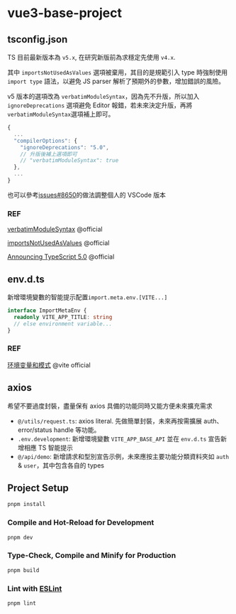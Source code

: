 # vue3-base-project

## tsconfig.json

TS 目前最新版本為 `v5.x`, 在研究新版前為求穩定先使用 `v4.x`.

其中 `importsNotUsedAsValues` 選項被棄用，其目的是規範引入 type 時強制使用 `import type` 語法，以避免 JS parser 解析了預期外的參數，增加錯誤的風險。

v5 版本的選項改為 `verbatimModuleSyntax`，因為先不升版，所以加入`ignoreDeprecations` 選項避免 Editor 報錯，若未來決定升版，再將`verbatimModuleSyntax`選項補上即可。

```typescript
{
  ...
  "compilerOptions": {
    "ignoreDeprecations": "5.0",
    // 升版後補上選項即可
    // "verbatimModuleSyntax": true
  },
  ...
}
```

也可以參考[issues#8650](https://github.com/sveltejs/kit/issues/8650#issuecomment-1402987777)的做法調整個人的 VSCode 版本

### REF

[verbatimModuleSyntax](https://www.typescriptlang.org/tsconfig#verbatimModuleSyntax) @official

[importsNotUsedAsValues](https://www.typescriptlang.org/tsconfig#importsNotUsedAsValues) @official

[Announcing TypeScript 5.0](https://devblogs.microsoft.com/typescript/announcing-typescript-5-0/) @official

## env.d.ts

新增環境變數的智能提示配置`import.meta.env.[VITE...]`

```typescript
interface ImportMetaEnv {
  readonly VITE_APP_TITLE: string
  // else environment variable...
}
```

### REF

[环境变量和模式](https://cn.vitejs.dev/guide/env-and-mode.html#env-variables-and-modes) @vite official

## axios

希望不要過度封裝，盡量保有 axios 具備的功能同時又能方便未來擴充需求

- `@/utils/request.ts`: axios literal. 先做簡單封裝，未來再按需擴展 auth、error/status handle 等功能。
- `.env.development`: 新增環境變數 `VITE_APP_BASE_API` 並在 `env.d.ts` 宣告新增相應 TS 智能提示
- `@/api/demo`: 新增請求和型別宣告示例，未來應按主要功能分類資料夾如 `auth` & `user`，其中包含各自的 types

## Project Setup

```sh
pnpm install
```

### Compile and Hot-Reload for Development

```sh
pnpm dev
```

### Type-Check, Compile and Minify for Production

```sh
pnpm build
```

### Lint with [ESLint](https://eslint.org/)

```sh
pnpm lint
```
